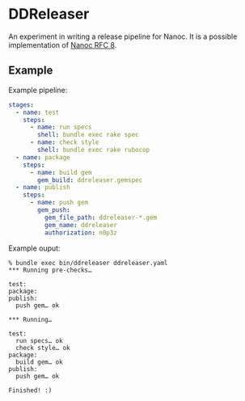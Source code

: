 # DDReleaser

An experiment in writing a release pipeline for Nanoc. It is a possible implementation of [Nanoc RFC 8](https://github.com/nanoc/rfcs/pull/8).

## Example

Example pipeline:

```yaml
stages:
  - name: test
    steps:
      - name: run specs
        shell: bundle exec rake spec
      - name: check style
        shell: bundle exec rake rubocop
  - name: package
    steps:
      - name: build gem
        gem_build: ddreleaser.gemspec
  - name: publish
    steps:
      - name: push gem
        gem_push:
          gem_file_path: ddreleaser-*.gem
          gem_name: ddreleaser
          authorization: n0p3z
```

Example ouput:

```
% bundle exec bin/ddreleaser ddreleaser.yaml
*** Running pre-checks…

test:
package:
publish:
  push gem… ok

*** Running…

test:
  run specs… ok
  check style… ok
package:
  build gem… ok
publish:
  push gem… ok

Finished! :)
```
